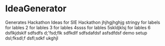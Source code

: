 # IdeaGenerator
Generates Hackathon Ideas for SIE Hackathon
jhjhgjhghjg
stringy
for labels
for lables 2
for lables 3
for lables 4ssss
for lables 5skldjklsj
for lables 6
dsflkjdsklf
sdfsdfs
d;'fsd;flk
sdfkdlf
sdfsdafdsf
asfsdfdsf
demo setup
dsl;fksdl;f
dsfl;sdkf
ukghjl
